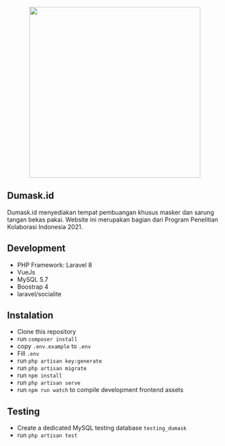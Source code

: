 <p align="center"><a href="https://dumask.id" target="_blank"><img src="https://dumask.id/img/logo_navbar.svg" width="400"></a></p>

## Dumask.id

Dumask.id menyediakan tempat pembuangan khusus masker dan sarung tangan bekas pakai. Website ini merupakan bagian dari Program Penelitian Kolaborasi Indonesia 2021.

## Development

- PHP Framework: Laravel 8
- VueJs
- MySQL 5.7
- Boostrap 4
- laravel/socialite

## Instalation
- Clone this repository
- run `composer install`
- copy `.env.example` to `.env`
- Fill `.env`
- run `php artisan key:generate`
- run `php artisan migrate`
- run `npm install`
- run `php artisan serve`
- run `npm run watch` to compile development frontend assets

## Testing
- Create a dedicated MySQL testing database `testing_dumask`
- run `php artisan test`
